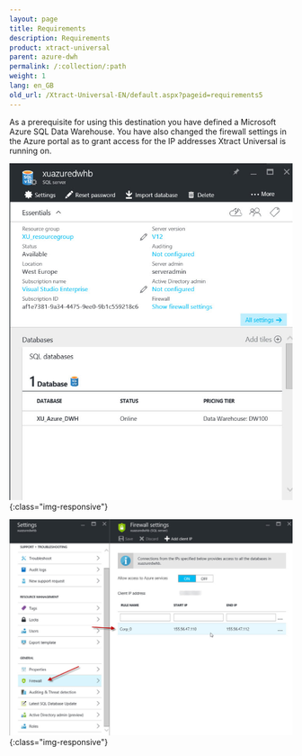 ```yaml
---
layout: page
title: Requirements
description: Requirements
product: xtract-universal
parent: azure-dwh
permalink: /:collection/:path
weight: 1
lang: en_GB
old_url: /Xtract-Universal-EN/default.aspx?pageid=requirements5
---
```


As a prerequisite for using this destination you have defined a Microsoft Azure SQL Data Warehouse. You have also changed the firewall settings in the Azure portal as to grant access for the IP addresses Xtract Universal is running on. 

![XU_AzureDWH_Setup_EN](/img/content/XU_AzureDWH_Setup_EN.jpg){:class="img-responsive"}

![XU_AzureDWH_Firewall_EN](/img/content/XU_AzureDWH_Firewall_EN.jpg){:class="img-responsive"}

